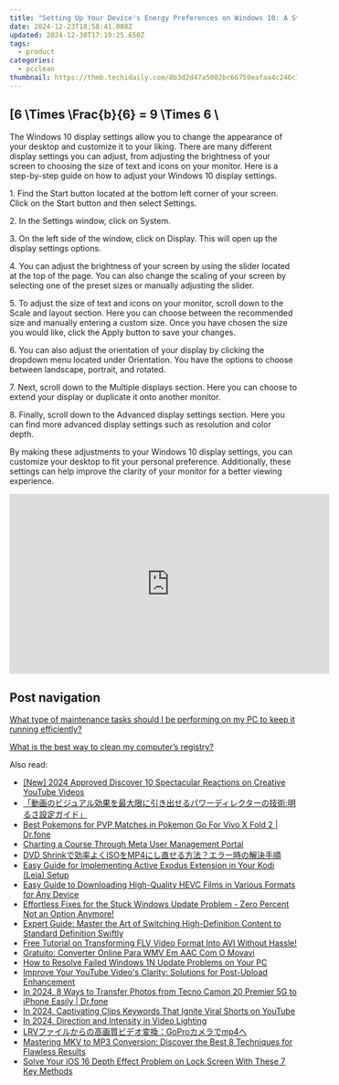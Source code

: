 ```yaml
---
title: "Setting Up Your Device's Energy Preferences on Windows 10: A Step-by-Step Guide - TechTips by YL"
date: 2024-12-23T18:58:41.088Z
updated: 2024-12-30T17:19:25.650Z
tags:
  - product
categories:
  - pcclean
thumbnail: https://thmb.techidaily.com/8b3d2d47a5002bc66759eafaa4c246c7aaef6efd4d358641ba5470b5ab5b74e3.jpg
---
```


## \[6 \Times \Frac{b}{6} = 9 \Times 6 \

The Windows 10 display settings allow you to change the appearance of your desktop and customize it to your liking. There are many different display settings you can adjust, from adjusting the brightness of your screen to choosing the size of text and icons on your monitor. Here is a step-by-step guide on how to adjust your Windows 10 display settings. 

1\. Find the Start button located at the bottom left corner of your screen. Click on the Start button and then select Settings.

2\. In the Settings window, click on System.

3\. On the left side of the window, click on Display. This will open up the display settings options. 

4\. You can adjust the brightness of your screen by using the slider located at the top of the page. You can also change the scaling of your screen by selecting one of the preset sizes or manually adjusting the slider.

5\. To adjust the size of text and icons on your monitor, scroll down to the Scale and layout section. Here you can choose between the recommended size and manually entering a custom size. Once you have chosen the size you would like, click the Apply button to save your changes.

6\. You can also adjust the orientation of your display by clicking the dropdown menu located under Orientation. You have the options to choose between landscape, portrait, and rotated.

7\. Next, scroll down to the Multiple displays section. Here you can choose to extend your display or duplicate it onto another monitor.

8\. Finally, scroll down to the Advanced display settings section. Here you can find more advanced display settings such as resolution and color depth. 

By making these adjustments to your Windows 10 display settings, you can customize your desktop to fit your personal preference. Additionally, these settings can help improve the clarity of your monitor for a better viewing experience.

<!-- affiliate ads begin -->
<iframe width="560" height="315" src="https://www.youtube.com/embed/3UyJuZYzjt0?si=W87GeyzVKVORAk7S" title="YouTube video player" frameborder="0" allow="accelerometer; autoplay; clipboard-write; encrypted-media; gyroscope; picture-in-picture; web-share" referrerpolicy="strict-origin-when-cross-origin" allowfullscreen></iframe>
<!-- affiliate ads end -->

## Post navigation

[What type of maintenance tasks should I be performing on my PC to keep it running efficiently?](https://tools.techidaily.com/pcclean/products/)

[What is the best way to clean my computer’s registry?](https://tools.techidaily.com/pcclean/products/)

<ins class="adsbygoogle"
     style="display:block"
     data-ad-format="autorelaxed"
     data-ad-client="ca-pub-7571918770474297"
     data-ad-slot="1223367746"></ins>

<ins class="adsbygoogle"
     style="display:block"
     data-ad-client="ca-pub-7571918770474297"
     data-ad-slot="8358498916"
     data-ad-format="auto"
     data-full-width-responsive="true"></ins>

<span class="atpl-alsoreadstyle">Also read:</span>
<div><ul>
<li><a href="https://youtube-lab.techidaily.com/024-approved-discover-10-spectacular-reactions-on-creative-youtube-videos/"><u>[New] 2024 Approved Discover 10 Spectacular Reactions on Creative YouTube Videos</u></a></li>
<li><a href="https://discover-awesome.techidaily.com/iuoajowlleeuuplusobruodkplusocuoodpeocouodqpluswkueaenoockuacgowkpplusmzkoobqplusw8leobjewhuuobmplusociplusodkeodrplusodvoodhplusocoplusodroocrplusocvplusod20/"><u>「動画のビジュアル効果を最大限に引き出せるパワーディレクターの技術:明るさ設定ガイド」</u></a></li>
<li><a href="https://change-location.techidaily.com/best-pokemons-for-pvp-matches-in-pokemon-go-for-vivo-x-fold-2-drfone-by-drfone-virtual-android/"><u>Best Pokemons for PVP Matches in Pokemon Go For Vivo X Fold 2 | Dr.fone</u></a></li>
<li><a href="https://facebook.techidaily.com/charting-a-course-through-meta-user-management-portal/"><u>Charting a Course Through Meta User Management Portal</u></a></li>
<li><a href="https://discover-awesome.techidaily.com/dvd-shrinkisomp4/"><u>DVD Shrinkで効率よくISOをMP4にし直せる方法？エラー時の解決手順</u></a></li>
<li><a href="https://discover-awesome.techidaily.com/easy-guide-for-implementing-active-exodus-extension-in-your-kodi-leia-setup/"><u>Easy Guide for Implementing Active Exodus Extension in Your Kodi (Leia) Setup</u></a></li>
<li><a href="https://discover-awesome.techidaily.com/easy-guide-to-downloading-high-quality-hevc-films-in-various-formats-for-any-device/"><u>Easy Guide to Downloading High-Quality HEVC Films in Various Formats for Any Device</u></a></li>
<li><a href="https://common-error.techidaily.com/effortless-fixes-for-the-stuck-windows-update-problem-zero-percent-not-an-option-anymore/"><u>Effortless Fixes for the Stuck Windows Update Problem - Zero Percent Not an Option Anymore!</u></a></li>
<li><a href="https://discover-awesome.techidaily.com/expert-guide-master-the-art-of-switching-high-definition-content-to-standard-definition-swiftly/"><u>Expert Guide: Master the Art of Switching High-Definition Content to Standard Definition Swiftly</u></a></li>
<li><a href="https://discover-awesome.techidaily.com/free-tutorial-on-transforming-flv-video-format-into-avi-without-hassle/"><u>Free Tutorial on Transforming FLV Video Format Into AVI Without Hassle!</u></a></li>
<li><a href="https://win-howtos.techidaily.com/gratuito-converter-online-para-wmv-em-aac-com-o-movavi/"><u>Gratuito: Converter Online Para WMV Em AAC Com O Movavi</u></a></li>
<li><a href="https://win-howtos.techidaily.com/how-to-resolve-failed-windows-1n-update-problems-on-your-pc/"><u>How to Resolve Failed Windows 1N Update Problems on Your PC</u></a></li>
<li><a href="https://discover-awesome.techidaily.com/improve-your-youtube-videos-clarity-solutions-for-post-upload-enhancement/"><u>Improve Your YouTube Video's Clarity: Solutions for Post-Upload Enhancement</u></a></li>
<li><a href="https://android-transfer.techidaily.com/in-2024-8-ways-to-transfer-photos-from-tecno-camon-20-premier-5g-to-iphone-easily-drfone-by-drfone-transfer-from-android-transfer-from-android/"><u>In 2024, 8 Ways to Transfer Photos from Tecno Camon 20 Premier 5G to iPhone Easily | Dr.fone</u></a></li>
<li><a href="https://youtube-web.techidaily.com/24-captivating-clips-keywords-that-ignite-viral-shorts-on-youtube/"><u>In 2024, Captivating Clips Keywords That Ignite Viral Shorts on YouTube</u></a></li>
<li><a href="https://youtube-blog.techidaily.com/24-direction-and-intensity-in-video-lighting/"><u>In 2024, Direction and Intensity in Video Lighting</u></a></li>
<li><a href="https://discover-awesome.techidaily.com/lrvgopromp4/"><u>LRVファイルからの高画質ビデオ変換：GoProカメラでmp4へ</u></a></li>
<li><a href="https://discover-awesome.techidaily.com/mastering-mkv-to-mp3-conversion-discover-the-best-8-techniques-for-flawless-results/"><u>Mastering MKV to MP3 Conversion: Discover the Best 8 Techniques for Flawless Results</u></a></li>
<li><a href="https://fox-that.techidaily.com/solve-your-ios-16-depth-effect-problem-on-lock-screen-with-these-7-key-methods/"><u>Solve Your iOS 16 Depth Effect Problem on Lock Screen With These 7 Key Methods</u></a></li>
</ul></div>

